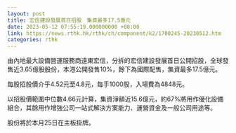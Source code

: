 ```yaml
---
layout: post
title: 宏信建設發展首日招股　集資最多17.5億元
date: 2023-05-12 07:55:19.000000000 +08:00
link: https://news.rthk.hk/rthk/ch/component/k2/1700245-20230512.htm
categories: rthk
---
```


由內地最大設備營運服務商遠東宏信，分拆的宏信建設發展首日公開招股，全球發售近3.65億股股份，本港公開發售10%，餘下為國際配售，集資最多17.5億元。

每股招股價介乎4.52元至4.8元，每手1000股，入場費為4848元。

以招股價範圍中位數4.66元計算，集資淨額近15.6億元，約67%將用作優化設備組合，其餘用作增強公司一站式解決方案能力、運營資金及一般公司用途等。

股份將於本月25日在主板掛牌。
